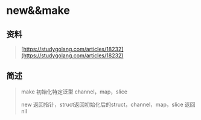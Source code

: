 # new&&make

## 资料

> [https://studygolang.com/articles/18232](https://studygolang.com/articles/18232)

## 简述

> make 初始化特定泛型  channel，map，slice
>
> new 返回指针，struct返回初始化后的struct，channel，map，slice 返回nil



